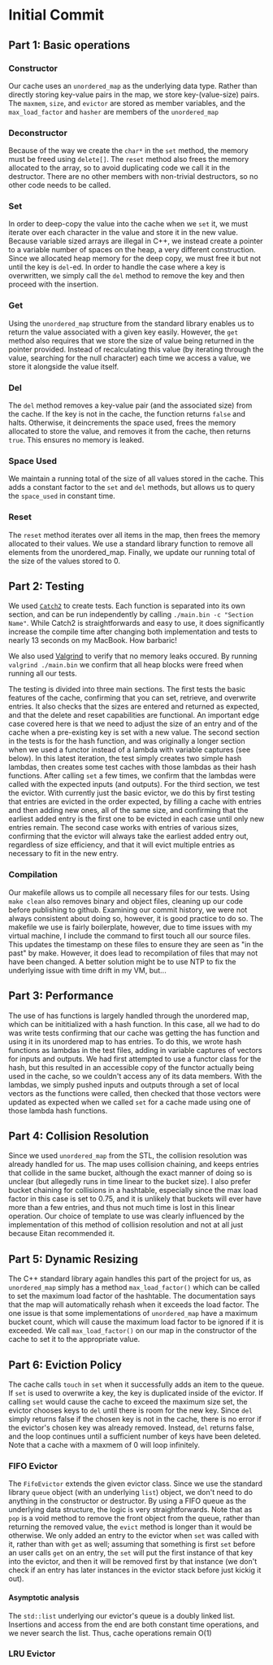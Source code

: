 # Initial Commit

## Part 1: Basic operations

### Constructor
Our cache uses an `unordered_map` as the underlying data type. Rather than directly storing key-value pairs in the map, we store key-(value-size) pairs. The `maxmem`, `size`, and `evictor` are stored as member variables, and the `max_load_factor` and `hasher` are members of the `unordered_map`

### Deconstructor
Because of the way we create the `char*` in the `set` method, the memory must be freed using `delete[]`. The `reset` method also frees the memory allocated to the array, so to avoid duplicating code we call it in the destructor. There are no other members with non-trivial destructors, so no other code needs to be called.

### Set
In order to deep-copy the value into the cache when we `set` it, we must iterate over each character in the value and store it in the new value. Because variable sized arrays are illegal in C++, we instead create a pointer to a variable number of spaces on the heap, a very different construction. Since we allocated heap memory for the deep copy, we must free it but not until the key is `del`-ed.
In order to handle the case where a key is overwritten, we simply call the `del` method to remove the key and then proceed with the insertion.
### Get
Using the `unordered_map` structure from the standard library enables us to return the value associated with a given key easily. However, the `get` method also requires that we store the size of value being returned in the pointer provided. Instead of recalculating this value (by iterating through the value, searching for the null character) each time we access a value, we store it alongside the value itself.

### Del
The `del` method removes a key-value pair (and the associated size) from the cache. If the key is not in the cache, the function returns `false` and halts. Otherwise, it deincrements the space used, frees the memory allocated to store the value, and removes it from the cache, then returns `true`. This ensures no memory is leaked.

### Space Used
We maintain a running total of the size of all values stored in the cache. This adds a constant factor to the `set` and `del` methods, but allows us to query the `space_used` in constant time.

### Reset
The `reset` method iterates over all items in the map, then frees the memory allocated to their values. We use a standard library function to remove all elements from the unordered_map. Finally, we update our running total of the size of the values stored to 0.

## Part 2: Testing
We used [`Catch2`](https://github.com/catchorg/Catch2) to create tests. Each function is separated into its own section, and can be run independently by calling `./main.bin -c "Section Name"`. While Catch2 is straightforwards and easy to use, it does significantly increase the compile time after changing both implementation and tests to nearly 13 seconds on my MacBook. How barbaric!

We also used [Valgrind](https://valgrind.org) to verify that no memory leaks occured. By running `valgrind ./main.bin` we confirm that all heap blocks were freed when running all our tests.

The testing is divided into three main sections. The first tests the basic features of the cache, confirming that you can set, retrieve, and overwrite entries. It also checks that the sizes are entered and returned as expected, and that the delete and reset capabilities are functional. An important edge case covered here is that we need to adjust the size of an entry and of the cache when a pre-existing key is set with a new value.
The second section in the tests is for the hash function, and was originally a longer section when we used a functor instead of a lambda with variable captures (see below). In this latest iteration, the test simply creates two simple hash lambdas, then creates some test caches with those lambdas as their hash functions. After calling `set` a few times, we confirm that the lambdas were called with the expected inputs (and outputs).
For the third section, we test the evictor. With currently just the basic evictor, we do this by first testing that entries are evicted in the order expected, by filling a cache with entries and then adding new ones, all of the same size, and confirming that the earliest added entry is the first one to be evicted in each case until only new entries remain. The second case works with entries of various sizes, confirming that the evictor will always take the earliest added entry out, regardless of size efficiency, and that it will evict multiple entries as necessary to fit in the new entry.

### Compilation
Our makefile allows us to compile all necessary files for our tests. Using `make clean` also removes binary and object files, cleaning up our code before publishing to github. Examining our commit history, we were not always consistent about doing so, however, it is good practice to do so.
The makefile we use is fairly boilerplate, however, due to time issues with my virtual machine, I include the command to first touch all our source files. This updates the timestamp on these files to ensure they are seen as "in the past" by make. However, it does lead to recompilation of files that may not have been changed. A better solution might be to use NTP to fix the underlying issue with time drift in my VM, but...
## Part 3: Performance
The use of has functions is largely handled through the unordered map, which can be inititialized with a hash function. In this case, all we had to do was write tests confirming that our cache was getting the has function and using it in its unordered map to has entries. To do this, we wrote hash functions as lambdas in the test files, adding in variable captures of vectors for inputs and outputs. We had first attempted to use a functor class for the hash, but this resulted in an accessible copy of the functor actually being used in the cache, so we couldn't access any of its data members. With the lambdas, we simply pushed inputs and outputs through a set of local vectors as the functions were called, then checked that those vectors were updated as expected when we called `set` for a cache made using one of those lambda hash functions. 
## Part 4: Collision Resolution
Since we used `unordered_map` from the STL, the collision resolution was already handled for us. The map uses collision chaining, and keeps entries that collide in the same bucket, although the exact manner of doing so is unclear (but allegedly runs in time linear to the bucket size). I also prefer bucket chaining for collisions in a hashtable, especially since the max load factor in this case is set to 0.75, and it is unlikely that buckets will ever have more than a few entries, and thus not much time is lost in this linear operation. Our choice of template to use was clearly influenced by the implementation of this method of collision resolution and not at all just because Eitan recommended it.
## Part 5: Dynamic Resizing
The C++ standard library again handles this part of the project for us, as `unordered_map` simply has a method `max_load_factor()` which can be called to set the maximum load factor of the hashtable. The documentation says that the map will automatically rehash when it exceeds the load factor. The one issue is that some implementations of `unordered_map` have a maximum bucket count, which will cause the maximum load factor to be ignored if it is exceeded.
We call `max_load_factor()` on our map in the constructor of the cache to set it to the appropriate value.
## Part 6: Eviction Policy
The cache calls `touch` in `set` when it successfully adds an item to the queue. If `set` is used to overwrite a key, the key is duplicated inside of the evictor.
If calling `set` would cause the cache to exceed the maximum size set, the evictor chooses keys to `del` until there is room for the new key. Since `del` simply returns false if the chosen key is not in the cache, there is no error if the evictor's chosen key was already removed. Instead, `del` returns false, and the loop continues until a sufficient number of keys have been deleted. Note that a cache with a maxmem of 0 will loop infinitely.

### FIFO Evictor
The `FifoEvictor` extends the given evictor class. Since we use the standard library `queue` object (with an underlying `list`) object, we don't need to do anything in the constructor or destructor.
By using a FIFO queue as the underlying data structure, the logic is very straightforwards. Note that as `pop` is a void method to remove the front object from the queue, rather than returning the removed value, the `evict` method is longer than it would be otherwise.
We only added an entry to the evictor when `set` was called with it, rather than with `get` as well; assuming that something is first `set` before an user calls `get` on an entry, the `set` will put the first instance of that key into the evictor, and then it will be removed first by that instance (we don't check if an entry has later instances in the evictor stack before just kickig it out).
#### Asymptotic analysis
The `std::list` underlying our evictor's queue is a doubly linked list. Insertions and access from the end are both constant time operations, and we never search the list. Thus, cache operations remain O(1)
### LRU Evictor
